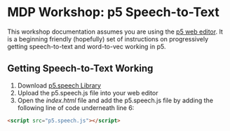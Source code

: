 # MDP Workshop: p5 Speech-to-Text

This workshop documentation assumes you are using the [p5 web editor](https://editor.p5js.org/). It is a beginning friendly (hopefully) set of instructions on progressively getting speech-to-text and word-to-vec working in p5.

## Getting Speech-to-Text Working

1. Download [p5.speech Library](http://ability.nyu.edu/p5.js-speech/)
2. Upload the p5.speech.js file into your web editor
3. Open the *index.html* file and add the p5.speech.js file by adding the following line of code underneath line 6:

```html
<script src="p5.speech.js"></script>

```
